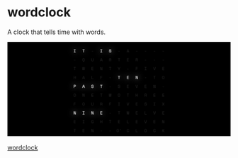 # wordclock

A clock that tells time with words.

<p align="center">
  <img src="images/screenshot.png" />
</p>

[wordclock](https://davidherszenhaut.github.io/wordclock/)
